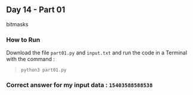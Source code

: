 ## Day 14 - Part 01
bitmasks

### How to Run 
Download the file ```part01.py``` and ```input.txt``` and run the code in a Terminal with the command :

> ```python3 part01.py```


### Correct answer for my input data : `15403588588538`